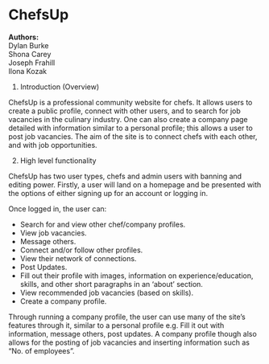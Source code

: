 # ChefsUp

**Authors:**  
Dylan Burke  
Shona Carey  
Joseph Frahill  
Ilona Kozak  

1. Introduction (Overview) 

ChefsUp is a professional community website for chefs. It allows users to create a public profile, connect with other users, and to search for job vacancies in the culinary industry. One can also create a company page detailed with information similar to a personal profile; this allows a user to post job vacancies. The aim of the site is to connect chefs with each other, and with job opportunities. 

2. High level functionality 

ChefsUp has two user types, chefs and admin users with banning and editing power. Firstly, a user will land on a homepage and be presented with the options of either signing up for an account or logging in.  

Once logged in, the user can: 
- Search for and view other chef/company profiles. 
- View job vacancies. 
- Message others. 
- Connect and/or follow other profiles. 
- View their network of connections. 
- Post Updates. 
- Fill out their profile with images, information on experience/education, skills, and other short paragraphs in an ‘about’ section.  
- View recommended job vacancies (based on skills). 
- Create a company profile. 

Through running a company profile, the user can use many of the site’s features through it, similar to a personal profile e.g. Fill it out with information, message others, post updates. A company profile though also allows for the posting of job vacancies and inserting information such as “No. of employees”.  
